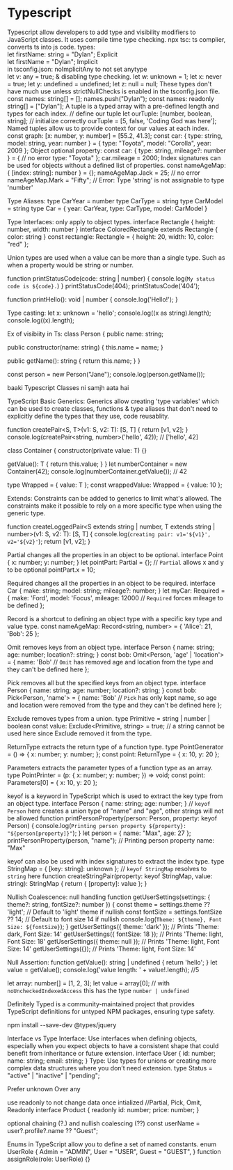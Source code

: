 # Typescript     

Typescript allow developers to add type and visibility modifiers to JavaScript classes. It uses compile time type checking.
npx tsc: ts complier, converts ts into js code.
types:        
let firstName: string = "Dylan"; Explicit             
let firstName = "Dylan"; Implicit             
in tsconfig.json: noImplicitAny to not set anytype   
let v: any = true; & disabling type checking.
let w: unknown = 1;
let x: never = true;
let y: undefined = undefined;
let z: null = null;
These types don't have much use unless strictNullChecks is enabled in the tsconfig.json file.
const names: string[] = [];
names.push("Dylan");
const names: readonly string[] = ["Dylan"];
A tuple is a typed array with a pre-defined length and types for each index.
// define our tuple
let ourTuple: [number, boolean, string];
// initialize correctly
ourTuple = [5, false, 'Coding God was here'];
Named tuples allow us to provide context for our values at each index.
const graph: [x: number, y: number] = [55.2, 41.3];
const car: { type: string, model: string, year: number } = {
  type: "Toyota",
  model: "Corolla",
  year: 2009
};
Object optional property:
const car: { type: string, mileage?: number } = { // no error
  type: "Toyota"
};
car.mileage = 2000;
Index signatures can be used for objects without a defined list of properties.
const nameAgeMap: { [index: string]: number } = {};
nameAgeMap.Jack = 25; // no error
nameAgeMap.Mark = "Fifty"; // Error: Type 'string' is not assignable to type 'number'

Type Aliases:
type CarYear = number
type CarType = string
type CarModel = string
type Car = {
  year: CarYear,
  type: CarType,
  model: CarModel
}

Type Interfaces: only apply to object types.
interface Rectangle {
  height: number,
  width: number
}
interface ColoredRectangle extends Rectangle {
  color: string
}
const rectangle: Rectangle = {
  height: 20,
  width: 10,
  color: "red"
};

Union types are used when a value can be more than a single type.
Such as when a property would be string or number.

function printStatusCode(code: string | number) {
  console.log(`My status code is ${code}.`)
}
printStatusCode(404);
printStatusCode('404');

function printHello(): void | number {
  console.log('Hello!');
}

Type casting:
let x: unknown = 'hello';
console.log((x as string).length);
console.log((<string>x).length);

Ex of visibiity in Ts:
class Person {
  public name: string;

  public constructor(name: string) {
    this.name = name;
  }

  public getName(): string {
    return this.name;
  }
}

const person = new Person("Jane");
console.log(person.getName());

baaki Typescript Classes ni samjh aata hai

TypeScript Basic Generics:
Generics allow creating 'type variables' which can be used to create classes, functions & type aliases that don't need to explicitly define the types that they use, code reusablity.

function createPair<S, T>(v1: S, v2: T): [S, T] {
  return [v1, v2];
}
console.log(createPair<string, number>('hello', 42)); // ['hello', 42]

class Container<T> {
  constructor(private value: T) {}

  getValue(): T {
    return this.value;
  }
}
let numberContainer = new Container(42);
console.log(numberContainer.getValue()); // 42

type Wrapped<T> = { value: T };
const wrappedValue: Wrapped<number> = { value: 10 };

Extends:
Constraints can be added to generics to limit what's allowed. The constraints make it possible to rely on a more specific type when using the generic type.

function createLoggedPair<S extends string | number, T extends string | number>(v1: S, v2: T): [S, T] {
  console.log(`creating pair: v1='${v1}', v2='${v2}'`);
  return [v1, v2];
}

Partial changes all the properties in an object to be optional.
interface Point {
  x: number;
  y: number;
}
let pointPart: Partial<Point> = {}; // `Partial` allows x and y to be optional
pointPart.x = 10;

Required changes all the properties in an object to be required.
interface Car {
  make: string;
  model: string;
  mileage?: number;
}
let myCar: Required<Car> = {
  make: 'Ford',
  model: 'Focus',
  mileage: 12000 // `Required` forces mileage to be defined
};

Record is a shortcut to defining an object type with a specific key type and value type.
const nameAgeMap: Record<string, number> = {
  'Alice': 21,
  'Bob': 25
};

Omit removes keys from an object type.
interface Person {
  name: string;
  age: number;
  location?: string;
}
const bob: Omit<Person, 'age' | 'location'> = {
  name: 'Bob'
  // `Omit` has removed age and location from the type and they can't be defined here
};

Pick removes all but the specified keys from an object type.
interface Person {
  name: string;
  age: number;
  location?: string;
}
const bob: Pick<Person, 'name'> = {
  name: 'Bob'
  // `Pick` has only kept name, so age and location were removed from the type and they can't be defined here
};

Exclude removes types from a union.
type Primitive = string | number | boolean
const value: Exclude<Primitive, string> = true; // a string cannot be used here since Exclude removed it from the type.

ReturnType extracts the return type of a function type.
type PointGenerator = () => { x: number; y: number; };
const point: ReturnType<PointGenerator> = {
  x: 10,
  y: 20
};

Parameters extracts the parameter types of a function type as an array.
type PointPrinter = (p: { x: number; y: number; }) => void;
const point: Parameters<PointPrinter>[0] = {
  x: 10,
  y: 20
};

keyof is a keyword in TypeScript which is used to extract the key type from an object type.
interface Person {
  name: string;
  age: number;
}
// `keyof Person` here creates a union type of "name" and "age", other strings will not be allowed
function printPersonProperty(person: Person, property: keyof Person) {
  console.log(`Printing person property ${property}: "${person[property]}"`);
}
let person = {
  name: "Max",
  age: 27
};
printPersonProperty(person, "name"); // Printing person property name: "Max"

keyof can also be used with index signatures to extract the index type.
type StringMap = { [key: string]: unknown };
// `keyof StringMap` resolves to `string` here
function createStringPair(property: keyof StringMap, value: string): StringMap {
  return { [property]: value };
}

Nullish Coalescence: null handling
function getUserSettings(settings: { theme?: string, fontSize?: number }) {
  const theme = settings.theme ?? 'light';  // Default to 'light' theme if nullish
  const fontSize = settings.fontSize ?? 14; // Default to font size 14 if nullish
  console.log(`Theme: ${theme}, Font Size: ${fontSize}`);
}
getUserSettings({ theme: 'dark' });       // Prints 'Theme: dark, Font Size: 14'
getUserSettings({ fontSize: 18 });        // Prints 'Theme: light, Font Size: 18'
getUserSettings({ theme: null });         // Prints 'Theme: light, Font Size: 14'
getUserSettings({});                      // Prints 'Theme: light, Font Size: 14'

Null Assertion:
function getValue(): string | undefined {
  return 'hello';
}
let value = getValue();
console.log('value length: ' + value!.length); //5

let array: number[] = [1, 2, 3];
let value = array[0]; // with `noUncheckedIndexedAccess` this has the type `number | undefined`

Definitely Typed is a community-maintained project that provides TypeScript definitions for untyped NPM packages, ensuring type safety.

npm install --save-dev @types/jquery

Interface vs Type
Interface: Use interfaces when defining objects, especially when you expect objects to have a consistent shape that could benefit from inheritance or future extension.
interface User {
  id: number;
  name: string;
  email: string;
}
Type: Use types for unions or creating more complex data structures where you don’t need extension.
type Status = "active" | "inactive" | "pending";

Prefer unknown Over any

use readonly to not change data once intialized //Partial, Pick, Omit, Readonly
interface Product {
  readonly id: number;
  price: number;
}

optional chaining (?.) and nullish coalescing (??)
const userName = user?.profile?.name ?? "Guest";

Enums in TypeScript allow you to define a set of named constants. 
enum UserRole {
  Admin = "ADMIN",
  User = "USER",
  Guest = "GUEST",
}
function assignRole(role: UserRole) {}

